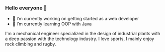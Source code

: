 ### Hello everyone 👋

- 🔭 I’m currently working on getting started as a web developer
- 🌱 I’m currently learning OOP with Java

I'm a mechanical engineer specialized in the design of industrial plants with a deep passion with the technology industry.
I love sports, I mainly enjoy rock climbing and rugby.
